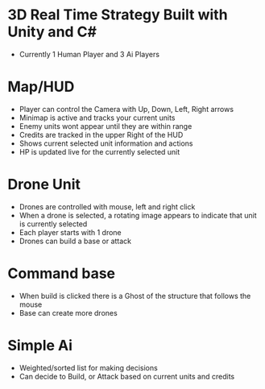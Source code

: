 # 3D Real Time Strategy Built with Unity and C#
- Currently 1 Human Player and 3 Ai Players

# Map/HUD
- Player can control the Camera with Up, Down, Left, Right arrows
- Minimap is active and tracks your current units
- Enemy units wont appear until they are within range
- Credits are tracked in the upper Right of the HUD
- Shows current selected unit information and actions
- HP is updated live for the currently selected unit

# Drone Unit
- Drones are controlled with mouse, left and right click
- When a drone is selected, a rotating image appears to indicate that unit is currently selected
- Each player starts with 1 drone
- Drones can build a base or attack

# Command base
- When build is clicked there is a Ghost of the structure that follows the mouse
- Base can create more drones

# Simple Ai
- Weighted/sorted list for making decisions
- Can decide to Build, or Attack based on current units and credits
